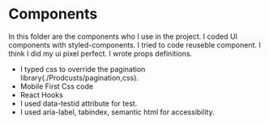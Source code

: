 # Components

In this folder are the components who I use in the project. I coded UI components with styled-components. I tried to code reuseble component. I think I did my ui pixel perfect. I wrote props definitions.

- I typed css to override the pagination library(./Prodcusts/pagination,css).
- Mobile First Css code
- React Hooks
- I used data-testid attribute for test.
- I used aria-label, tabindex, semantic html for accessibility.
